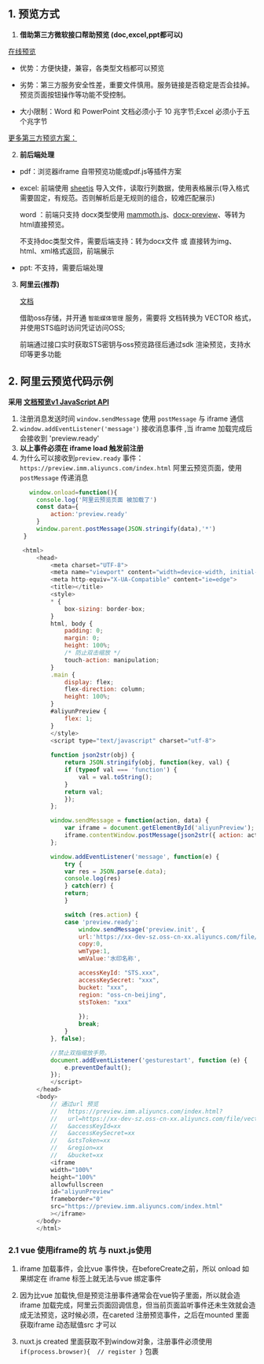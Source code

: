 ##  1. 预览方式


1. **借助第三方微软接口帮助预览 (doc,excel,ppt都可以)**

 [在线预览](https://view.officeapps.live.com/op/view.aspx?src=http%3A%2F%2Fvideo.ch9.ms%2Fbuild%2F2011%2Fslides%2FTOOL-532T_Sutter.pptx)

- 优势：方便快捷，兼容，各类型文档都可以预览

- 劣势：第三方服务安全性差，重要文件慎用。服务链接是否稳定是否会挂掉。预览页面按钮操作等功能不受控制。

- 大小限制：Word 和 PowerPoint 文档必须小于 10 兆字节;Excel 必须小于五个兆字节
        
[更多第三方预览方案：](https://blog.csdn.net/weixin_39849387/article/details/111854262)

2. **前后端处理**

 - pdf：浏览器iframe 自带预览功能或pdf.js等插件方案

 - excel: 前端使用 [sheetjs](https://github.com/SheetJS/sheetjs) 导入文件，读取行列数据，使用表格展示(导入格式需要固定，有规范。否则解析后是无规则的组合，较难匹配展示)

    word ：前端只支持 docx类型使用  [mammoth.js](https://jstool.gitlab.io/zh-cn/demo/mammoth-js-word-docx-preview-and-convert/)、[docx-preview](https://www.npmjs.com/package/docx-preview)、等转为html直接预览。

    不支持doc类型文件，需要后端支持：转为docx文件 或 直接转为img、html、xml格式返回，前端展示

-  ppt: 不支持，需要后端处理

3. **阿里云(推荐)** 

    [文档](https://help.aliyun.com/document_detail/63752.html)

    借助oss存储，并开通 `智能媒体管理` 服务，需要将 文档转换为 VECTOR 格式，并使用STS临时访问凭证访问OSS;

    前端通过接口实时获取STS密钥与oss预览路径后通过sdk 渲染预览，支持水印等更多功能


## 2. 阿里云预览代码示例

 **采用 [文档预览v1 JavaScript API](https://help.aliyun.com/document_detail/74947.html#title-zd8-q5b-wkx)**

1. 注册消息发送时间 `window.sendMessage`  使用 `postMessage` 与 iframe 通信
2. `window.addEventListener('message')` 接收消息事件  ,当 iframe 加载完成后会接收到 'preview.ready' 
3. **以上事件必须在 iframe load 触发前注册**
4. 为什么可以接收到`preview.ready` 事件：
            `https://preview.imm.aliyuncs.com/index.html` 阿里云预览页面，使用 `postMessage` 传递消息

```js
      window.onload=function(){
		console.log('阿里云预览页面 被加载了')
		const data={
			action:'preview.ready'
		}
		window.parent.postMessage(JSON.stringify(data),'*')
　 　}
```

```js
    <html>
        <head>
            <meta charset="UTF-8">
            <meta name="viewport" content="width=device-width, initial-scale=1.0, maximum-scale=1.0, minimum-scale=1.0,user-scalable=no">
            <meta http-equiv="X-UA-Compatible" content="ie=edge">
            <title></title>
            <style>
            * {
                box-sizing: border-box;
            }
            html, body {
                padding: 0;
                margin: 0;
                height: 100%;
                /* 防止双击缩放 */
                touch-action: manipulation;
            }
            .main {
                display: flex;
                flex-direction: column;
                height: 100%;
            }
            #aliyunPreview {
                flex: 1;
            }
            </style>
            <script type="text/javascript" charset="utf-8">
        
            function json2str(obj) {
                return JSON.stringify(obj, function(key, val) {
                if (typeof val === 'function') {
                    val = val.toString();
                }
                return val;
                });
            };

            window.sendMessage = function(action, data) {
                var iframe = document.getElementById('aliyunPreview');
                iframe.contentWindow.postMessage(json2str({ action: action, data: data }), '*');
            };

            window.addEventListener('message', function(e) {
                try {
                var res = JSON.parse(e.data);
                console.log(res)
                } catch(err) {
                return;
                }

                switch (res.action) {
                case 'preview.ready':
                    window.sendMessage('preview.init', {
                    url:'https://xx-dev-sz.oss-cn-xx.aliyuncs.com/file/vector/xxx.docx',
                    copy:0,
                    wmType:1,
                    wmValue:'水印名称',

                    accessKeyId: "STS.xxx",
                    accessKeySecret: "xxx",
                    bucket: "xxx",
                    region: "oss-cn-beijing",
                    stsToken: "xxx"
                
                    });
                    break;
                }
            }, false);

            //禁止双指缩放手势。
            document.addEventListener('gesturestart', function (e) {
                e.preventDefault();
            });
            </script>
        </head>
        <body>
            // 通过url 预览  
            //   https://preview.imm.aliyuncs.com/index.html?
            //   url=https://xx-dev-sz.oss-cn-xx.aliyuncs.com/file/vector/xxx.docx
            //   &accessKeyId=xx
            //   &accessKeySecret=xx
            //   &stsToken=xx
            //   &region=xx
            //   &bucket=xx
            <iframe
            width="100%"
            height="100%"
            allowfullscreen
            id="aliyunPreview"
            frameborder="0"
            src="https://preview.imm.aliyuncs.com/index.html"
            ></iframe>
        </body>
        </html>

```


### 2.1 vue  使用iframe的 坑 与 nuxt.js使用

1. iframe 加载事件，会比vue 事件快，在beforeCreate之前，所以 onload  如果绑定在 iframe 标签上就无法与vue 绑定事件

2. 因为比vue 加载快,但是预览注册事件通常会在vue钩子里面，所以就会造 iframe 加载完成，阿里云页面回调信息，但当前页面监听事件还未生效就会造成无法预览，这时候必须，在careted 注册预览事件，之后在mounted 里面获取iframe 动态赋值src 才可以

3. nuxt.js created 里面获取不到window对象，注册事件必须使用 `if(process.browser){  // register }` 包裹